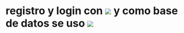 # registro y login con <img src="https://img.shields.io/badge/PHP-777BB4?style=for-the-badge&logo=php&logoColor=white"> y como base de datos se uso <img src="https://img.shields.io/badge/MySQL-00000F?style=for-the-badge&logo=mysql&logoColor=white">
 
